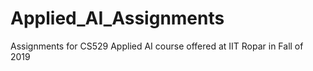 # Applied_AI_Assignments
Assignments for CS529 Applied AI course offered at IIT Ropar in Fall of 2019
